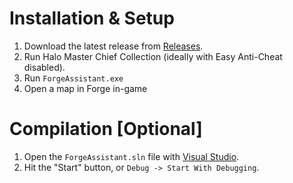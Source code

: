 # Installation & Setup
1. Download the latest release from [Releases](https://github.com/Waffle1434/Halo-Reach-Forge-Assistant/releases).
2. Run Halo Master Chief Collection (ideally with Easy Anti-Cheat disabled).
3. Run `ForgeAssistant.exe`
4. Open a map in Forge in-game

# Compilation [Optional]
1. Open the `ForgeAssistant.sln` file with [Visual Studio](https://visualstudio.microsoft.com/).
2. Hit the "Start" button, or `Debug -> Start With Debugging`.
